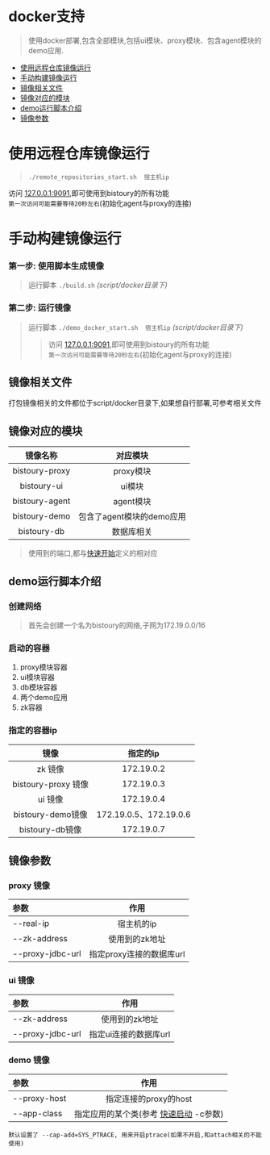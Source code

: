 # docker支持

> 使用docker部署,包含全部模块,包括ui模块、proxy模块、包含agent模块的demo应用.

* [使用远程仓库镜像运行](#使用远程仓库镜像运行)
* [手动构建镜像运行](#手动构建镜像运行)
* [镜像相关文件](#镜像相关文件)
* [镜像对应的模块](#镜像对应的模块)
* [demo运行脚本介绍](#demo运行脚本介绍)
* [镜像参数](#镜像参数)

# 使用远程仓库镜像运行
> `./remote_repositories_start.sh  宿主机ip`    

访问 [127.0.0.1:9091](http://127.0.0.1:9091/),即可使用到bistoury的所有功能  
`第一次访问可能需要等待20秒左右`(初始化agent与proxy的连接)

# 手动构建镜像运行
### 第一步: 使用脚本生成镜像 
> 运行脚本 `./build.sh`  *(script/docker目录下)*

### 第二步: 运行镜像
> 运行脚本 `./demo_docker_start.sh  宿主机ip` *(script/docker目录下)*
>> 访问 [127.0.0.1:9091](http://127.0.0.1:9091/),即可使用到bistoury的所有功能  
`第一次访问可能需要等待20秒左右`(初始化agent与proxy的连接)

## 镜像相关文件
打包镜像相关的文件都位于script/docker目录下,如果想自行部署,可参考相关文件


## 镜像对应的模块
|镜像名称|对应模块|
|:---:|:---:|
|bistoury-proxy|proxy模块|
|bistoury-ui|ui模块|
|bistoury-agent|agent模块|
|bistoury-demo|包含了agent模块的demo应用|
|bistoury-db|数据库相关|

> 使用到的端口,都与[快速开始](https://github.com/qunarcorp/bistoury/blob/master/docs/cn/quick_start.md)定义的相对应


## demo运行脚本介绍
### 创建网络
> 首先会创建一个名为bistoury的网络,子网为172.19.0.0/16

### 启动的容器
1. proxy模块容器
2. ui模块容器
3. db模块容器
4. 两个demo应用
5. zk容器

### 指定的容器ip
|镜像|指定的ip|
|:---:|:---:|
|zk 镜像|172.19.0.2|
|bistoury-proxy 镜像|172.19.0.3|
|ui 镜像|172.19.0.4|
|bistoury-demo镜像|172.19.0.5、172.19.0.6|
|bistoury-db镜像|172.19.0.7|

## 镜像参数
###  proxy 镜像
    
|参数|作用|
|:---|:---:|
|--real-ip|宿主机的ip|
|--zk-address|使用到的zk地址|  
|--proxy-jdbc-url|指定proxy连接的数据库url|
### ui 镜像
    
|参数|作用|
|:---|:---:|
|--zk-address|使用到的zk地址|
|--proxy-jdbc-url|指定ui连接的数据库url|  

### demo 镜像

|参数|作用|
|:---|:---:|
|--proxy-host|指定连接的proxy的host|
|--app-class|指定应用的某个类(参考 [快速启动](https://github.com/qunarcorp/bistoury/blob/master/docs/cn/quick_start.md#%E5%90%AF%E5%8A%A8%E5%8F%82%E6%95%B0) -c参数)|  

`默认设置了 --cap-add=SYS_PTRACE, 用来开启ptrace(如果不开启,和attach相关的不能使用)`

